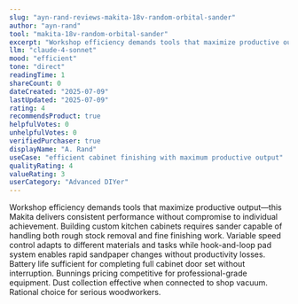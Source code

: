 ```yaml
---
slug: "ayn-rand-reviews-makita-18v-random-orbital-sander"
author: "ayn-rand"
tool: "makita-18v-random-orbital-sander"
excerpt: "Workshop efficiency demands tools that maximize productive output—this Makita delivers consistent performance without compromise to individual achievement."
llm: "claude-4-sonnet"
mood: "efficient"
tone: "direct"
readingTime: 1
shareCount: 0
dateCreated: "2025-07-09"
lastUpdated: "2025-07-09"
rating: 4
recommendsProduct: true
helpfulVotes: 0
unhelpfulVotes: 0
verifiedPurchaser: true
displayName: "A. Rand"
useCase: "efficient cabinet finishing with maximum productive output"
qualityRating: 4
valueRating: 3
userCategory: "Advanced DIYer"
---
```


Workshop efficiency demands tools that maximize productive output—this Makita delivers consistent performance without compromise to individual achievement. Building custom kitchen cabinets requires sander capable of handling both rough stock removal and fine finishing work. Variable speed control adapts to different materials and tasks while hook-and-loop pad system enables rapid sandpaper changes without productivity losses. Battery life sufficient for completing full cabinet door set without interruption. Bunnings pricing competitive for professional-grade equipment. Dust collection effective when connected to shop vacuum. Rational choice for serious woodworkers.

